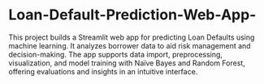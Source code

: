 # Loan-Default-Prediction-Web-App-
This project builds a Streamlit web app for predicting Loan Defaults using machine learning. It analyzes borrower data to aid risk management and decision-making. The app supports data import, preprocessing, visualization, and model training with Naïve Bayes and Random Forest, offering evaluations and insights in an intuitive interface.
